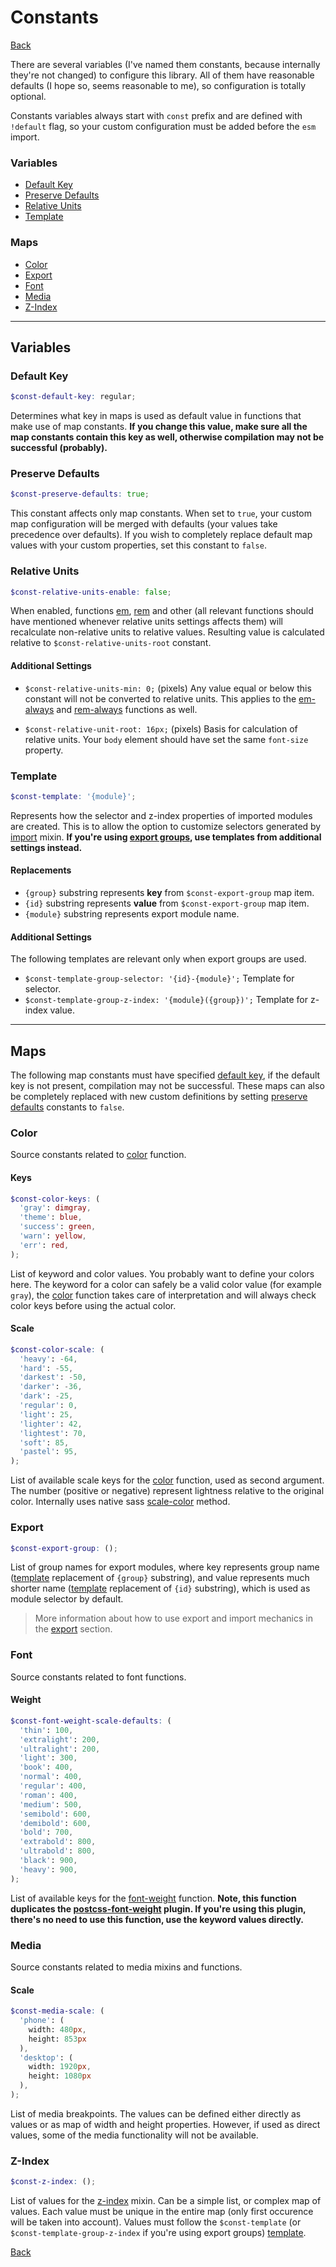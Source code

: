 # Constants

[Back](./#contents)

There are several variables (I've named them constants, because internally they're not changed) to configure this library. All of them have reasonable defaults (I hope so, seems reasonable to me), so configuration is totally optional.

Constants variables always start with `const` prefix and are defined with `!default` flag, so your custom configuration must be added before the `esm` import.

### Variables
  - [Default Key](#default-key)
  - [Preserve Defaults](#preserve-defaults)
  - [Relative Units](#relative-units)
  - [Template](#template)

### Maps
  - [Color](#color)
  - [Export](#export)
  - [Font](#font)
  - [Media](#media)
  - [Z-Index](#z-index)

---
## Variables

### Default Key

```scss
$const-default-key: regular;
```

Determines what key in maps is used as default value in functions that make use of map constants. **If you change this value, make sure all the map constants contain this key as well, otherwise compilation may not be successful (probably).**

### Preserve Defaults

```scss
$const-preserve-defaults: true;
```

This constant affects only map constants. When set to `true`, your custom map configuration will be merged with defaults (your values take precedence over defaults). If you wish to completely replace default map values with your custom properties, set this constant to `false`.

### Relative Units

```scss
$const-relative-units-enable: false;
```

When enabled, functions [em](./functions/#em), [rem](./functions/#rem) and other (all relevant functions should have mentioned whenever relative units settings affects them) will recalculate non-relative units to relative values. Resulting value is calculated relative to `$const-relative-units-root` constant.

#### Additional Settings

- `$const-relative-units-min: 0;` (pixels) Any value equal or below this constant will not be converted to relative units. This applies to the [em-always](./functions/#em-always) and [rem-always](./functions/#rem-always) functions as well.

- `$const-relative-unit-root: 16px;` (pixels) Basis for calculation of relative units. Your `body` element should have set the same `font-size` property.

### Template

```scss
$const-template: '{module}';
```

Represents how the selector and z-index properties of imported modules are created. This is to allow the option to customize selectors generated by [import](./mixins/#import) mixin. **If you're using [export groups](#export), use templates from additional settings instead.**

#### Replacements

- `{group}` substring represents **key** from `$const-export-group` map item.
- `{id}` substring represents **value** from `$const-export-group` map item.
- `{module}` substring represents export module name.

#### Additional Settings

The following templates are relevant only when export groups are used.

- `$const-template-group-selector: '{id}-{module}';` Template for selector.
- `$const-template-group-z-index: '{module}({group})';` Template for z-index value.

---
## Maps

The following map constants must have specified [default key](#default-key), if the default key is not present, compilation may not be successful. These maps can also be completely replaced with new custom definitions by setting [preserve defaults](#preserve-defaults) constants to `false`.

### Color

Source constants related to [color](./functions/#color) function.

#### Keys

```scss
$const-color-keys: (
  'gray': dimgray,
  'theme': blue,
  'success': green,
  'warn': yellow,
  'err': red,
);
```

List of keyword and color values. You probably want to define your colors here. The keyword for a color can safely be a valid color value (for example `gray`), the [color](./functions/#color) function takes care of interpretation and will always check color keys before using the actual color.

#### Scale

```scss
$const-color-scale: (
  'heavy': -64,
  'hard': -55,
  'darkest': -50,
  'darker': -36,
  'dark': -25,
  'regular': 0,
  'light': 25,
  'lighter': 42,
  'lightest': 70,
  'soft': 85,
  'pastel': 95,
);
```

List of available scale keys for the [color](./functions/#color) function, used as second argument. The number (positive or negative) represent lightness relative to the original color. Internally uses native sass [scale-color](http://sass-lang.com/documentation/Sass/Script/Functions.html#scale_color-instance_method) method.

### Export

```scss
$const-export-group: ();
```

List of group names for export modules, where key represents group name ([template](#template) replacement of `{group}` substring), and value represents much shorter name ([template](#template) replacement of `{id}` substring), which is used as module selector by default.

> More information about how to use export and import mechanics in the [export](./export) section.

### Font

Source constants related to font functions.

#### Weight

```scss
$const-font-weight-scale-defaults: (
  'thin': 100,
  'extralight': 200,
  'ultralight': 200,
  'light': 300,
  'book': 400,
  'normal': 400,
  'regular': 400,
  'roman': 400,
  'medium': 500,
  'semibold': 600,
  'demibold': 600,
  'bold': 700,
  'extrabold': 800,
  'ultrabold': 800,
  'black': 900,
  'heavy': 900,
);
```

List of available keys for the [font-weight](./functions/#font-weight) function. **Note, this function duplicates the [postcss-font-weight](https://github.com/jonathantneal/postcss-font-weights) plugin. If you're using this plugin, there's no need to use this function, use the keyword values directly.**

### Media

Source constants related to media mixins and functions.

#### Scale

```scss
$const-media-scale: (
  'phone': (
    width: 480px,
    height: 853px
  ),
  'desktop': (
    width: 1920px,
    height: 1080px
  ),
);
```

List of media breakpoints. The values can be defined either directly as values or as map of width and height properties. However,  if used as direct values, some of the media functionality will not be available.

### Z-Index

```scss
$const-z-index: ();
```

List of values for the [z-index](./mixins/#z-index) mixin. Can be a simple list, or complex map of values. Each value must be unique in the entire map (only first occurence will be taken into account). Values must follow the `$const-template` (or `$const-template-group-z-index` if you're using export groups) [template](#template).

[Back](./#contents)
